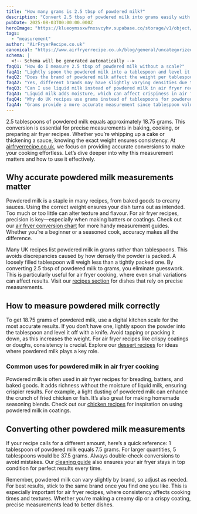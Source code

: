 ```yaml
---
title: "How many grams is 2.5 tbsp of powdered milk?"
description: "Convert 2.5 tbsp of powdered milk into grams easily with our precise UK measurement guide. Perfect for air fryer recipes!"
pubDate: 2025-08-03T00:00:00.000Z
heroImage: "https://klueoymssxwfnxsvcyhv.supabase.co/storage/v1/object/public/Shmucket/how-many-grams-is-2-5-tbsp-powdered-milk.webp"
tags:
  - "measurement"
author: "AirFryerRecipe.co.uk"
canonical: "https://www.airfryerrecipe.co.uk/blog/general/uncategorized/how-many-grams-is-2-5-tbsp-powdered-milk"
schema: |
  <!-- Schema will be generated automatically -->
faqQ1: "How do I measure 2.5 tbsp of powdered milk without a scale?"
faqA1: "Lightly spoon the powdered milk into a tablespoon and level it off with a knife. Repeat this for 2.5 tablespoons, ensuring you don’t pack or tap the powder down. For accuracy, consider investing in a digital scale, especially for air fryer recipes where precision matters."
faqQ2: "Does the brand of powdered milk affect the weight per tablespoon?"
faqA2: "Yes, different brands may have slightly varying densities due to processing methods. However, the difference is usually minimal. For consistent results in air fryer cooking, stick to one brand once you’ve tested it in your recipes."
faqQ3: "Can I use liquid milk instead of powdered milk in air fryer recipes?"
faqA3: "Liquid milk adds moisture, which can affect crispiness in air fryer dishes. Powdered milk is often preferred for coatings and batters because it delivers richness without extra liquid. If substituting, adjust other wet ingredients accordingly."
faqQ4: "Why do UK recipes use grams instead of tablespoons for powdered milk?"
faqA4: "Grams provide a more accurate measurement since tablespoon volumes can vary based on how the powder is packed. This precision is especially important in baking and air fryer cooking, where small changes impact texture and cooking times."
---
```

<p>2.5 tablespoons of powdered milk equals approximately 18.75 grams. This conversion is essential for precise measurements in baking, cooking, or preparing air fryer recipes. Whether you’re whipping up a cake or thickening a sauce, knowing the exact weight ensures consistency. At <a href=https://www.airfryerrecipe.co.uk>airfryerrecipe.co.uk</a>, we focus on providing accurate conversions to make your cooking effortless. Let’s dive deeper into why this measurement matters and how to use it effectively.</p>  

<h2>Why accurate powdered milk measurements matter</h2>  
<p>Powdered milk is a staple in many recipes, from baked goods to creamy sauces. Using the correct weight ensures your dish turns out as intended. Too much or too little can alter texture and flavour. For air fryer recipes, precision is key—especially when making batters or coatings. Check out our <a href=https://www.airfryerrecipe.co.uk/air-fryer-conversion-chart>air fryer conversion chart</a> for more handy measurement guides. Whether you’re a beginner or a seasoned cook, accuracy makes all the difference.</p>  

<p>Many UK recipes list powdered milk in grams rather than tablespoons. This avoids discrepancies caused by how densely the powder is packed. A loosely filled tablespoon will weigh less than a tightly packed one. By converting 2.5 tbsp of powdered milk to grams, you eliminate guesswork. This is particularly useful for air fryer cooking, where even small variations can affect results. Visit our <a href=https://www.airfryerrecipe.co.uk/recipes>recipes section</a> for dishes that rely on precise measurements.</p>  

<h2>How to measure powdered milk correctly</h2>  
<p>To get 18.75 grams of powdered milk, use a digital kitchen scale for the most accurate results. If you don’t have one, lightly spoon the powder into the tablespoon and level it off with a knife. Avoid tapping or packing it down, as this increases the weight. For air fryer recipes like crispy coatings or doughs, consistency is crucial. Explore our <a href=https://www.airfryerrecipe.co.uk/recipe-category/dessert>dessert recipes</a> for ideas where powdered milk plays a key role.</p>  

<h3>Common uses for powdered milk in air fryer cooking</h3>  
<p>Powdered milk is often used in air fryer recipes for breading, batters, and baked goods. It adds richness without the moisture of liquid milk, ensuring crispier results. For example, a light dusting of powdered milk can enhance the crunch of fried chicken or fish. It’s also great for making homemade seasoning blends. Check out our <a href=https://www.airfryerrecipe.co.uk/recipe-category/chicken>chicken recipes</a> for inspiration on using powdered milk in coatings.</p>  

<h2>Converting other powdered milk measurements</h2>  
<p>If your recipe calls for a different amount, here’s a quick reference: 1 tablespoon of powdered milk equals 7.5 grams. For larger quantities, 5 tablespoons would be 37.5 grams. Always double-check conversions to avoid mistakes. Our <a href=https://www.airfryerrecipe.co.uk/air-fryer-cleaner>cleaning guide</a> also ensures your air fryer stays in top condition for perfect results every time.</p>  

<p>Remember, powdered milk can vary slightly by brand, so adjust as needed. For best results, stick to the same brand once you find one you like. This is especially important for air fryer recipes, where consistency affects cooking times and textures. Whether you’re making a creamy dip or a crispy coating, precise measurements lead to better dishes.</p>
